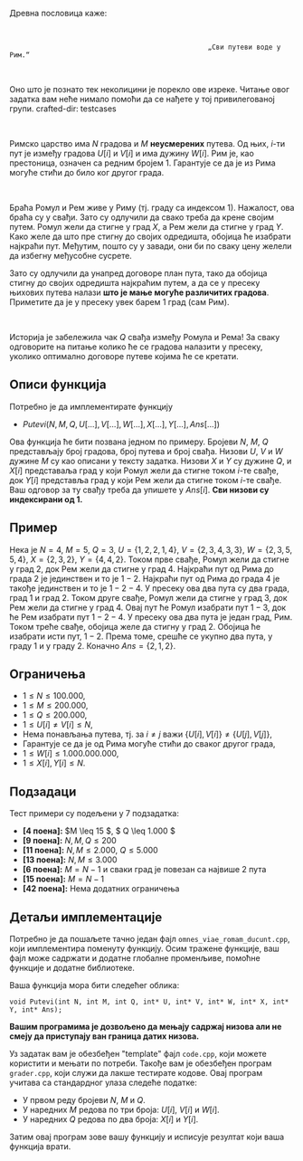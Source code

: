 ﻿Древна пословица каже:

<br>

                                                     „Сви путеви воде у Рим.“

<br>

Оно што је познато тек неколицини је порекло ове изреке. Читање овог задатка вам неће нимало помоћи да се нађете у тој привилегованој групи. 
crafted-dir: testcases

<br>

Римско царство има $N$ градова и $M$ **неусмерених** путева. Од њих, $i$-ти пут је између градова $U[i]$ и $V[i]$ и има дужину $W[i]$. Рим је, као престоница, означен са редним бројем $1$. Гарантује се да је из Рима могуће стићи до било ког другог града. 

<br>

Браћа Ромул и Рем живе у Риму (тј. граду са индексом $1$). Нажалост, ова браћа су у свађи. Зато су одлучили да свако треба да крене својим путем. Ромул жели да стигне у град $X$, а Рем жели да стигне у град $Y$. Како желе да што пре стигну до својих одредишта, обојица ће изабрати најкраћи пут. Међутим, пошто су у завади, они би по сваку цену желели да избегну међусобне сусрете. 

Зато су одлучили да унапред договоре план пута, тако да обојица стигну до својих одредишта најкраћим путем, а да се у пресеку њихових путева налази **што је мање могуће различитих градова**. Приметите да је у пресеку увек барем $1$ град (сам Рим).

<br>

Историја је забележила чак $Q$ свађа између Ромула и Рема! За сваку одговорите на питање колико ће се градова налазити у пресеку, уколико оптимално договоре путеве којима ће се кретати.

## Описи функција

Потребно је да имплементирате функцију

-   $Putevi(N, M, Q, U[\ldots], V[\ldots], W[\ldots], X[\ldots], Y[\ldots], Ans[\ldots])$

Ова функција ће бити позвана једном по примеру. Бројеви $N$, $M$, $Q$ представљају број градова, број путева и број свађа. Низови $U$, $V$ и $W$ дужине $M$ су као описани у тексту задатка. Низови $X$ и $Y$ су дужине $Q$, и $X[i]$ представаља град у који Ромул жели да стигне током $i$-те свађе, док $Y[i]$ представља град у који Рем жели да стигне током $i$-те свађе. Ваш одговор за ту свађу треба да упишете у $Ans[i]$.
   **Сви низови су индексирани од 1.**

## Пример

Нека је $N=4$, $М=5$, $Q=3$,  $U=\{1,2,2,1,4\}$, $V=\{2, 3, 4, 3, 3\}$, $W=\{2, 3, 5, 5, 4\}$, $X = \{2,3,2\}$, $Y=\{4,4,2\}$. Током прве свађе, Ромул жели да стигне у град $2$, док Рем жели да стигне у град $4$. Најкраћи пут од Рима до града $2$ је јединствен и то је $1 - 2$. Најкраћи пут од Рима до града $4$ је такође јединствен и то је $1 - 2 - 4$. У пресеку ова два пута су два града, град $1$ и град $2$. Током друге свађе, Ромул жели да стигне у град $3$, док Рем жели да стигне у град $4$. Овај пут ће Ромул изабрати пут $1 - 3$, док ће Рем изабрати пут $1 - 2 - 4$. У пресеку ова два пута је један град, Рим. Током треће свађе, обојица желе да стигну у град $2$. Обојица ће изабрати исти пут, $1 - 2$. Према томе, срешће се укупно два пута, у граду $1$ и у граду $2$. Коначно $Ans=\{2,1,2\}$.
## Ограничења

-  $1 \leq N \leq 100.000$,
-  $1 \leq M \leq 200.000$,
-  $1 \leq Q \leq 200.000$,
-  $1 \leq U[i] \neq V[i] \leq N$,
-  Нема понављања путева, тј. за $i \neq j$ важи $\{U[i],V[i]\} \neq \{U[j],V[j]\}$,
-  Гарантује се да је од Рима могуће стићи до сваког другог града,
-   $1 \leq W[i] \leq 1.000.000.000$,
-   $1 \leq X[i], Y[i] \leq N$.

## Подзадаци

Тест примери су подељени у $7$ подзадатка:

-   **[4 поена]:** $M \leq 15 $, $ Q \leq 1.000 $
-   **[9 поена]:** $N, M, Q \leq 200$
-   **[11 поена]:** $N, M \leq 2.000$, $Q \leq 5.000$
-   **[13 поена]:** $N, M \leq 3.000$
-   **[6 поена]:** $M = N - 1$ и сваки град је повезан са највише $2$ пута
-   **[15 поена]:** $M = N - 1$
-   **[42 поена]:** Нема додатних ограничења

## Детаљи имплементације

Потребно је да пошаљете тачно један фајл  `omnes_viae_romam_ducunt.cpp`, који имплементира поменуту функцију. Осим тражене функције, ваш фајл може садржати и додатне глобалне променљиве, помоћне функције и додатне библиотеке.

Ваша функција мора бити следећег облика:

`void Putevi(int N, int M, int Q, int* U, int* V, int* W, int* X, int* Y, int* Ans);`

**Вашим програмима је дозвољено да мењају садржај низова али не смеју да приступају ван граница датих низова.**

Уз задатак вам је обезбеђен "template" фајл `code.cpp`, који можете користити и мењати по потреби. Такође вам је обезбеђен програм `grader.cpp`, који служи да лакше тестирате кодове. Овај програм учитава са стандардног улаза следеће податке:

-   У првом реду бројеви $N$, $M$ и $Q$.
-   У наредних $M$ редова по три броја: $U[i]$, $V[i]$ и $W[i]$.
-   У наредних $Q$ редова по два  броја: $X[i]$ и $Y[i]$.

Затим овај програм зове вашу функцију и исписује резултат који ваша функција врати.
